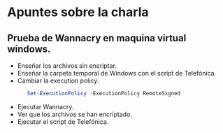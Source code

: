 # Apuntes sobre la charla

## Prueba de Wannacry en maquina virtual windows.  

- Enseñar los archivos sin encriptar.
- Enseñar la carpeta temporal de Windows con el script de Telefónica.
- Cambiar la execution policy:  
   ```ps1
      Set-ExecutionPolicy -ExecutionPolicy RemoteSigned
   ```
- Ejecutar Wannacry.  
- Ver que los archivos se han encriptado.
- Ejecutar el script de Telefónica.
